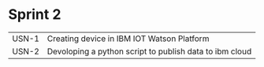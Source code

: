 <h1> Sprint 2 </h1>
<table>
  <tr>
    <td>USN-1</td>
    <td>Creating device in IBM IOT Watson Platform </td>
  </tr>
  <tr>
    <td>USN-2</td>
    <td>Devoloping a python script to publish data to ibm cloud</td>
  </tr>
</table>  
